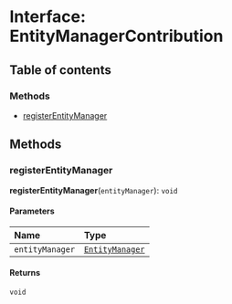 # Interface: EntityManagerContribution

## Table of contents

### Methods

* [registerEntityManager](/auto-docs/fixed-layout-editor/interfaces/EntityManagerContribution.md#registerentitymanager)

## Methods

### registerEntityManager

**registerEntityManager**(`entityManager`): `void`

#### Parameters

| Name | Type |
| :------ | :------ |
| `entityManager` | [`EntityManager`](/auto-docs/fixed-layout-editor/classes/EntityManager.md) |

#### Returns

`void`
